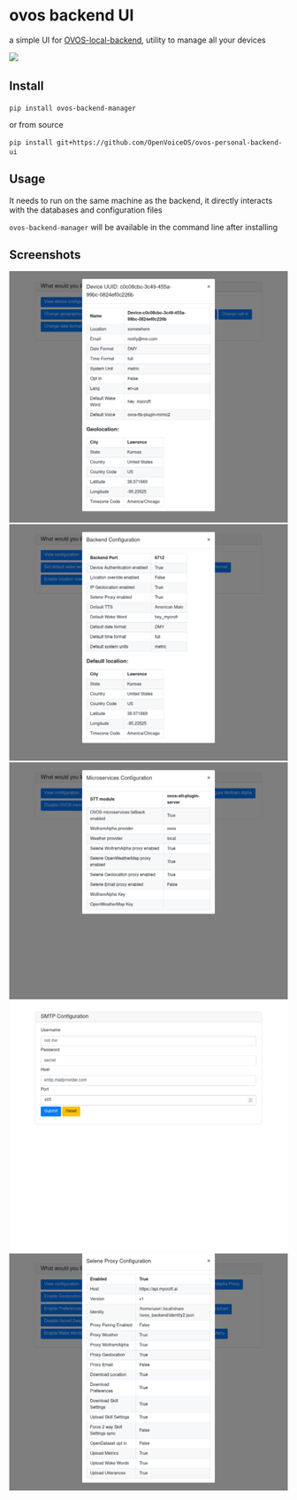 # ovos backend UI

a simple UI for [OVOS-local-backend](https://github.com/OpenVoiceOS/OVOS-local-backend), utility to manage all your devices

![](./screenshots/demo.gif)

## Install

`pip install ovos-backend-manager`

or from source

`pip install git+https://github.com/OpenVoiceOS/ovos-personal-backend-ui`

## Usage

It needs to run on the same machine as the backend, it directly interacts with the databases and configuration files

`ovos-backend-manager` will be available in the command line after installing

## Screenshots

![](./screenshots/Screenshot%202022-09-20%20at%2013-42-42%20PyWebIO%20Application.png)
![](./screenshots/Screenshot%202022-09-20%20at%2013-41-59%20PyWebIO%20Application.png)
![](./screenshots/Screenshot%202022-09-20%20at%2013-41-48%20PyWebIO%20Application.png)
![](./screenshots/Screenshot%202022-09-20%20at%2013-43-47%20PyWebIO%20Application.png)
![](./screenshots/Screenshot%202022-09-20%20at%2013-41-09%20PyWebIO%20Application.png)
